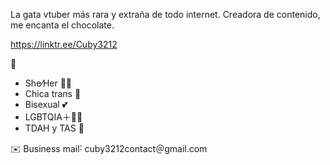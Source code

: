 La gata vtuber más rara y extraña de todo internet. Creadora de contenido, me encanta el chocolate.

https://linktr.ee/Cuby3212

🌙

- She⁄Her 🏳️‍⚧️
- Chica trans 🤍
- Bisexual 💕
- LGBTQIA＋🏳️‍🌈
- TDAH y TAS 🧠

✉️ Business mail˸ cuby3212contact＠gmail․com
